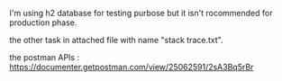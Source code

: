 I'm using h2 database for testing purbose but it isn't rocommended for production phase.

the other task in attached file with name "stack trace.txt".

the postman APIs :
		https://documenter.getpostman.com/view/25062591/2sA3Bq5rBr
